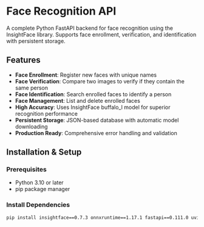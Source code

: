 # Face Recognition API

A complete Python FastAPI backend for face recognition using the InsightFace library. Supports face enrollment, verification, and identification with persistent storage.

## Features

- **Face Enrollment**: Register new faces with unique names
- **Face Verification**: Compare two images to verify if they contain the same person
- **Face Identification**: Search enrolled faces to identify a person
- **Face Management**: List and delete enrolled faces
- **High Accuracy**: Uses InsightFace buffalo_l model for superior recognition performance
- **Persistent Storage**: JSON-based database with automatic model downloading
- **Production Ready**: Comprehensive error handling and validation

## Installation & Setup

### Prerequisites

- Python 3.10 or later
- pip package manager

### Install Dependencies

```bash
pip install insightface==0.7.3 onnxruntime==1.17.1 fastapi==0.111.0 uvicorn==0.29.0 pillow==10.2.0 numpy==1.26.4 python-multipart==0.0.9
